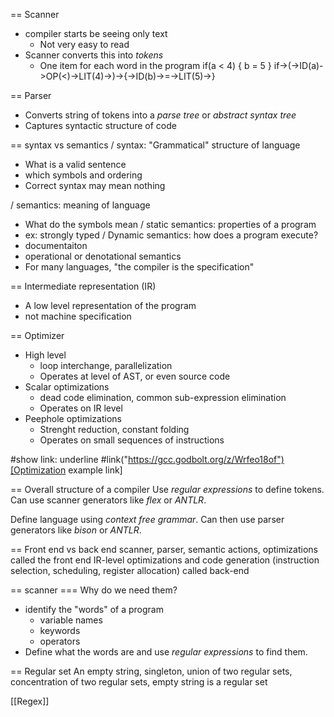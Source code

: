 == Scanner
- compiler starts be seeing only text
  - Not very easy to read
- Scanner converts this into *tokens*
  - One item for each word in the program
  if(a < 4) { b = 5 }
if->(->ID(a)->OP(<)->LIT(4)->)->{->ID(b)->=->LIT(5)->}

== Parser
- Converts string of tokens into a *parse tree* or *abstract syntax tree*
- Captures syntactic structure of code

== syntax vs semantics
/ syntax: "Grammatical" structure of language
  - What is a valid sentence
  - which symbols and ordering
- Correct syntax may mean nothing

/ semantics: meaning of language
  - What do the symbols mean
/ static semantics: properties of a program
  - ex: strongly typed
/ Dynamic semantics: how does a program execute?
  - documentaiton
  - operational or denotational semantics
- For many languages, "the compiler is the specification"

== Intermediate representation (IR)
- A low level representation of the program
- not machine specification

== Optimizer
- High level
  - loop interchange, parallelization
  - Operates at level of AST, or even source code
- Scalar optimizations
  - dead code elimination, common sub-expression elimination
  - Operates on IR level
- Peephole optimizations
  - Strenght reduction, constant folding
  - Operates on small sequences of instructions

#show link: underline
#link("https://gcc.godbolt.org/z/Wrfeo18of")[Optimization example link]

== Overall structure of a compiler
Use *regular expressions* to define tokens. Can use scanner generators like *flex* or *ANTLR*.

Define language using *context free grammar*. Can then use parser generators like *bison* or *ANTLR*.

== Front end vs back end
scanner, parser, semantic actions, optimizations called the front end
IR-level optimizations and code generation (instruction selection, scheduling, register allocation) called back-end


== scanner
=== Why do we need them?
- identify the "words" of a program
  - variable names
  - keywords
  - operators
- Define what the words are and use *regular expressions* to find them.

== Regular set
An empty string, singleton, union of two regular sets, concentration of two regular sets, empty string is a regular set

[[Regex]]